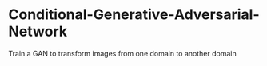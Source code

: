 # Conditional-Generative-Adversarial-Network
Train a GAN to transform images from one domain to another domain
